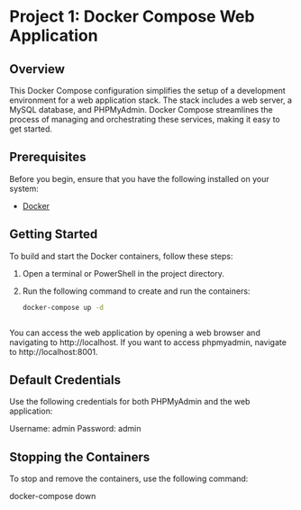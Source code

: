 # Project 1: Docker Compose Web Application

## Overview

This Docker Compose configuration simplifies the setup of a development environment for a web application stack. The stack includes a web server, a MySQL database, and PHPMyAdmin. Docker Compose streamlines the process of managing and orchestrating these services, making it easy to get started.

## Prerequisites

Before you begin, ensure that you have the following installed on your system:

- [Docker](https://docs.docker.com/get-docker/)


## Getting Started

To build and start the Docker containers, follow these steps:

1. Open a terminal or PowerShell in the project directory.

2. Run the following command to create and run the containers:

   ```bash
   docker-compose up -d



You can access the web application by opening a web browser and navigating to http://localhost.
If you want to access phpmyadmin, navigate to http://localhost:8001.

## Default Credentials

Use the following credentials for both PHPMyAdmin and the web application:

Username: admin
Password: admin

## Stopping the Containers

To stop and remove the containers, use the following command:

docker-compose down